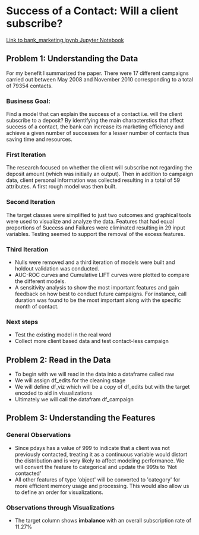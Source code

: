 # Success of a Contact: Will a client subscribe? 
[Link to bank_marketing.ipynb Jupyter Notebook](https://github.com/marchofnines/used_car_prices/blob/main/used_car_prices.ipynb)

## Problem 1: Understanding the Data
For my benefit I summarized the paper.  There were 17 different campaigns carried out between May 2008 and November 2010 corresponding to a total of 79354 contacts.

### Business Goal:
Find a model that can explain the success of a contact i.e. will the client subscribe to a deposit? 
By identifying the main characterstics that affect success of a contact, the bank can increase its marketing efficiency and achieve a given number of successes for a lesser number of contacts thus saving time and resources.

### First Iteration
The research focused on whether the client will subscribe not regarding the deposit amount (which was initially an output).  Then in addition to campaign data, client personal information was collected resulting in a total of 59 attributes.  A first rough model was then built.  

### Second Iteration 
The target classes were simplified to just two outcomes and graphical tools were used to visualize and analyze the data.  Features that had equal proportions of Success and Failures were eliminated resulting in 29 input variables. Testing seemed to support the removal of the excess features.

### Third Iteration
- Nulls were removed and a third iteration of models were built and holdout validation was conducted.  
- AUC-ROC curves and Cumulative LIFT curves were plotted to compare the different models.  
- A sensitivity analysis to show the most important features and gain feedback on how best to conduct future campaigns.  For instance, call duration was found to be the most important along with the specific month of contact.  

### Next steps 
- Test the existing model in the real word
- Collect more client based data and test contact-less campaign


## Problem 2: Read in the Data
- To begin with we will read in the data into a dataframe called raw
- We will assign df_edits for the cleaning stage 
- We will define df_viz which will be a copy of df_edits but with the target encoded to aid in visualizations
-  Ultimately we will call the datafram df_campaign

## Problem 3: Understanding the Features
### General Observations
- Since pdays has a value of 999 to indicate that a client was not previously contacted, treating it as a continuous variable would distort the distribution and is very likely to affect modeling performance.  We will convert the feature to categorical and update the 999s to 'Not contacted' 
- All other features of type 'object' will be converted to 'category' for more efficient memory usage and processing.  This would also allow us to define an order for visualizations. 
### Observations through Visualizations 
- The target column shows **imbalance** with an overall subscription rate of 11.27%
